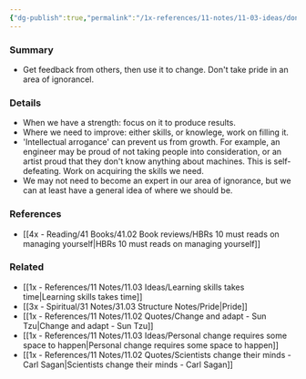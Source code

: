 ```yaml
---
{"dg-publish":true,"permalink":"/1x-references/11-notes/11-03-ideas/dont-take-pride-in-your-ignorance/","title":"Dont take pride in your ignorance","noteIcon":""}
---
```



### Summary
- Get feedback from others, then use it to change. Don't take pride in an area of ignorancel.

### Details
- When we have a strength: focus on it to produce results.
- Where we need to improve: either skills, or knowlege, work on filling it.
- 'Intellectual arrogance' can prevent us from growth. For example, an engineer may be proud of not taking people into consideration, or an artist proud that they don't know anything about machines.  This is self-defeating. Work on acquiring the skills we need.
- We may not need to become an expert in our area of ignorance, but we can at least have a general idea of where we should be.

### References
- [[4x - Reading/41 Books/41.02 Book reviews/HBRs 10 must reads on managing yourself\|HBRs 10 must reads on managing yourself]]

### Related
- [[1x - References/11 Notes/11.03 Ideas/Learning skills takes time\|Learning skills takes time]]
- [[3x - Spiritual/31 Notes/31.03 Structure Notes/Pride\|Pride]]
- [[1x - References/11 Notes/11.02 Quotes/Change and adapt - Sun Tzu\|Change and adapt - Sun Tzu]]
- [[1x - References/11 Notes/11.03 Ideas/Personal change requires some space to happen\|Personal change requires some space to happen]]
- [[1x - References/11 Notes/11.02 Quotes/Scientists change their minds - Carl Sagan\|Scientists change their minds - Carl Sagan]]